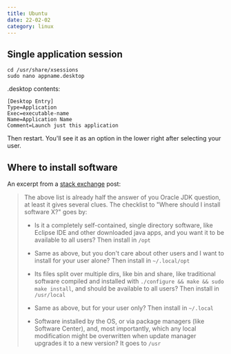 ```yaml
---
title: Ubuntu
date: 22-02-02
category: linux
---
```


## Single application session

```
cd /usr/share/xsessions
sudo nano appname.desktop
```

.desktop contents:
```
[Desktop Entry]
Type=Application
Exec=executable-name
Name=Application Name
Comment=Launch just this application
```

Then restart. You'll see it as an option in the lower right after selecting your user.

## Where to install software

An excerpt from a [stack exchange](https://askubuntu.com/questions/130186/what-is-the-rationale-for-the-usr-directory) post:

> The above list is already half the answer of you Oracle JDK question, at least it gives several clues. The checklist to "Where should I install software X?" goes by:
>
> - Is it a completely self-contained, single directory software, like Eclipse IDE and other downloaded java apps, and you want it to be available to all users? Then install in `/opt`
>
> - Same as above, but you don't care about other users and I want to install for your user alone? Then install in `~/.local/opt`
>
> - Its files split over multiple dirs, like bin and share, like traditional software compiled and installed with `./configure && make && sudo make install`, and should be available to all users? Then install in `/usr/local`
>
>- Same as above, but for your user only? Then install in `~/.local`
>
> - Software installed by the OS, or via package managers (like Software Center), and, most importantly, which any local modification might be overwritten when update manager upgrades it to a new version? It goes to `/usr`